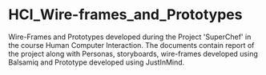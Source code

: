 # HCI_Wire-frames_and_Prototypes
Wire-Frames and Prototypes developed during the Project 'SuperChef' in the course Human Computer Interaction.
The documents contain report of the project along with Personas, storyboards, wire-frames developed using Balsamiq 
and Prototype developed using JustInMind.
